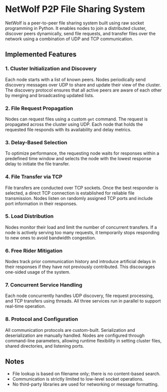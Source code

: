 # NetWolf P2P File Sharing System

NetWolf is a peer-to-peer file sharing system built using raw socket programming in Python. It enables nodes to join a distributed cluster, discover peers dynamically, send file requests, and transfer files over the network using a combination of UDP and TCP communication.

## Implemented Features

### 1. Cluster Initialization and Discovery
Each node starts with a list of known peers. Nodes periodically send discovery messages over UDP to share and update their view of the cluster. The discovery protocol ensures that all active peers are aware of each other by merging and broadcasting updated lists.

### 2. File Request Propagation
Nodes can request files using a custom `get` command. The request is propagated across the cluster using UDP. Each node that holds the requested file responds with its availability and delay metrics.

### 3. Delay-Based Selection
To optimize performance, the requesting node waits for responses within a predefined time window and selects the node with the lowest response delay to initiate the file transfer.

### 4. File Transfer via TCP
File transfers are conducted over TCP sockets. Once the best responder is selected, a direct TCP connection is established for reliable file transmission. Nodes listen on randomly assigned TCP ports and include port information in their responses.

### 5. Load Distribution
Nodes monitor their load and limit the number of concurrent transfers. If a node is actively serving too many requests, it temporarily stops responding to new ones to avoid bandwidth congestion.

### 6. Free Rider Mitigation
Nodes track prior communication history and introduce artificial delays in their responses if they have not previously contributed. This discourages one-sided usage of the system.

### 7. Concurrent Service Handling
Each node concurrently handles UDP discovery, file request processing, and TCP transfers using threads. All three services run in parallel to support real-time operation.

### 8. Protocol and Configuration
All communication protocols are custom-built. Serialization and deserialization are manually handled. Nodes are configured through command-line parameters, allowing runtime flexibility in setting cluster files, shared directories, and listening ports.

## Notes
- File lookup is based on filename only; there is no content-based search.
- Communication is strictly limited to low-level socket operations.
- No third-party libraries are used for networking or message formatting.
